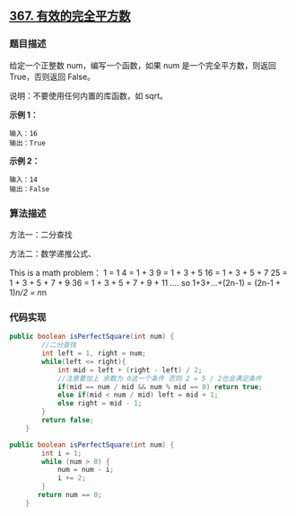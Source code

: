 ## [367. 有效的完全平方数](https://leetcode-cn.com/problems/valid-perfect-square/)

### 题目描述

给定一个正整数 num，编写一个函数，如果 num 是一个完全平方数，则返回 True，否则返回 False。

说明：不要使用任何内置的库函数，如  sqrt。

**示例 1：**

```
输入：16
输出：True
```

**示例 2：**

```
输入：14
输出：False
```

### 算法描述

方法一：二分查找

方法二：数学递推公式、

This is a math problem：
1 = 1
4 = 1 + 3
9 = 1 + 3 + 5
16 = 1 + 3 + 5 + 7
25 = 1 + 3 + 5 + 7 + 9
36 = 1 + 3 + 5 + 7 + 9 + 11
....
so 1+3+...+(2n-1) = (2n-1 + 1)*n/2 = n*n

### 代码实现

```java
public boolean isPerfectSquare(int num) {
        //二分查找
        int left = 1, right = num;
        while(left <= right){
            int mid = left + (right - left) / 2;
            //注意要加上 余数为 0这一个条件 否则 2 = 5 / 2也会满足条件
            if(mid == num / mid && num % mid == 0) return true;
            else if(mid < num / mid) left = mid + 1;
            else right = mid - 1; 
        }
        return false;
    }
```

```java
public boolean isPerfectSquare(int num) {
        int i = 1;
        while (num > 0) {
            num = num - i;
            i += 2;
        }
       return num == 0;
    }
```

